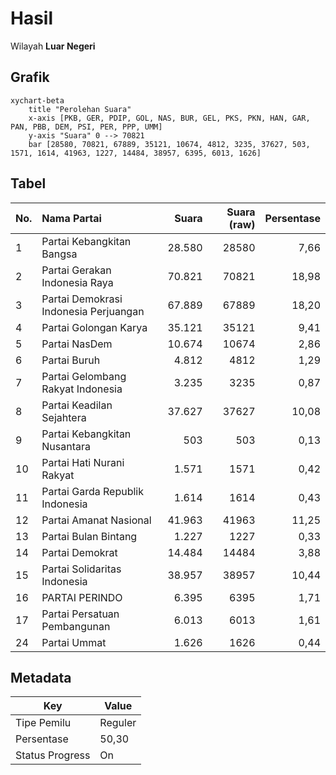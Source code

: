 # Hasil

Wilayah **Luar Negeri**

## Grafik

```mermaid
xychart-beta
    title "Perolehan Suara"
    x-axis [PKB, GER, PDIP, GOL, NAS, BUR, GEL, PKS, PKN, HAN, GAR, PAN, PBB, DEM, PSI, PER, PPP, UMM]
    y-axis "Suara" 0 --> 70821
    bar [28580, 70821, 67889, 35121, 10674, 4812, 3235, 37627, 503, 1571, 1614, 41963, 1227, 14484, 38957, 6395, 6013, 1626]
```

## Tabel

| No. | Nama Partai                           | Suara  | Suara (raw) | Persentase |
|:--- |:------------------------------------- | ------:| -----------:| ----------:|
| 1   | Partai Kebangkitan Bangsa             | 28.580 | 28580       | 7,66       |
| 2   | Partai Gerakan Indonesia Raya         | 70.821 | 70821       | 18,98      |
| 3   | Partai Demokrasi Indonesia Perjuangan | 67.889 | 67889       | 18,20      |
| 4   | Partai Golongan Karya                 | 35.121 | 35121       | 9,41       |
| 5   | Partai NasDem                         | 10.674 | 10674       | 2,86       |
| 6   | Partai Buruh                          | 4.812  | 4812        | 1,29       |
| 7   | Partai Gelombang Rakyat Indonesia     | 3.235  | 3235        | 0,87       |
| 8   | Partai Keadilan Sejahtera             | 37.627 | 37627       | 10,08      |
| 9   | Partai Kebangkitan Nusantara          | 503    | 503         | 0,13       |
| 10  | Partai Hati Nurani Rakyat             | 1.571  | 1571        | 0,42       |
| 11  | Partai Garda Republik Indonesia       | 1.614  | 1614        | 0,43       |
| 12  | Partai Amanat Nasional                | 41.963 | 41963       | 11,25      |
| 13  | Partai Bulan Bintang                  | 1.227  | 1227        | 0,33       |
| 14  | Partai Demokrat                       | 14.484 | 14484       | 3,88       |
| 15  | Partai Solidaritas Indonesia          | 38.957 | 38957       | 10,44      |
| 16  | PARTAI PERINDO                        | 6.395  | 6395        | 1,71       |
| 17  | Partai Persatuan Pembangunan          | 6.013  | 6013        | 1,61       |
| 24  | Partai Ummat                          | 1.626  | 1626        | 0,44       |


## Metadata

| Key             | Value   |
| --------------- | ------- |
| Tipe Pemilu     | Reguler |
| Persentase      | 50,30   |
| Status Progress | On      |



